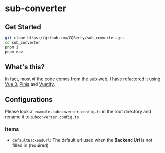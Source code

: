 # sub-converter

## Get Started

```sh
git clone https://github.com/CQBerry/sub_converter.git
cd sub_converter
pnpm i
pnpm dev
```

## What's this?

In fact, most of the code comes from the [sub-web](https://github.com/CareyWang/sub-web), I have refactored it using [Vue 3](https://vuejs.org/), [Pinia](https://pinia.vuejs.org/) and [Vuetify](https://next.vuetifyjs.com/en/).

## Configurations

Please look at `example.subconverter.config.ts` in the root directory and rename it to `subconverter.config.ts`

### Items

- `defaultBackendUrl`: The default url used when the **Backend Url** is not filled in (required)